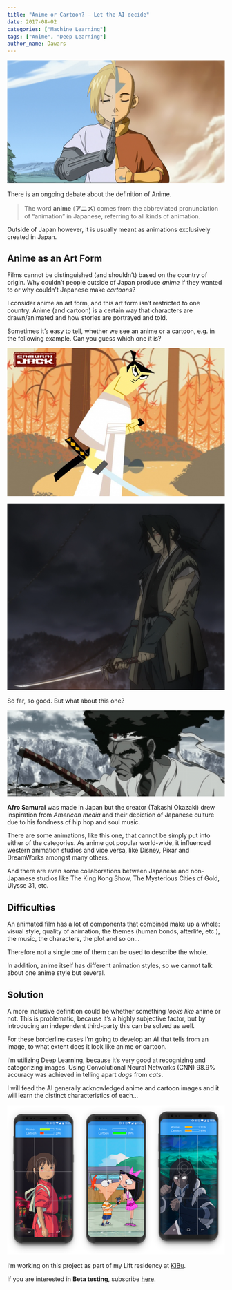 ```yaml
---
title: "Anime or Cartoon? — Let the AI decide"
date: 2017-08-02
categories: ["Machine Learning"]
tags: ["Anime", "Deep Learning"]
author_name: Dawars
---
```


![](/wp-content/uploads/2017/08/anime_vs_cartoon_cover.png)

There is an ongoing debate about the definition of Anime.

>The word **anime** (**アニメ**) comes from the abbreviated pronunciation of “animation” in Japanese, referring to all kinds of animation.

Outside of Japan however, it is usually meant as animations exclusively created in Japan.
<!--more-->
## Anime as an Art Form

Films cannot be distinguished (and shouldn’t) based on the country of origin. Why couldn’t people outside of Japan produce _anime_ if they wanted to or why couldn’t Japanese make _cartoons_?

I consider anime an art form, and this art form isn’t restricted to one country. Anime (and cartoon) is a certain way that characters are drawn/animated and how stories are portrayed and told.

Sometimes it’s easy to tell, whether we see an anime or a cartoon, e.g. in the following example. Can you guess which one it is?

![Samurai Jack (Cartoon)](/wp-content/uploads/2017/08/samurai_jack.jpg)

![Sword of the Stranger (Anime)](/wp-content/uploads/2017/08/sword_of_the_stranger.png)

So far, so good. But what about this one?

![Afro Samurai (?)](/wp-content/uploads/2017/08/afro_samurai.png)

**Afro Samurai** was made in Japan but the creator (Takashi Okazaki) drew inspiration from _American media_ and their depiction of Japanese culture due to his fondness of hip hop and soul music.

There are some animations, like this one, that cannot be simply put into either of the categories. As anime got popular world-wide, it influenced western animation studios and vice versa, like Disney, Pixar and DreamWorks amongst many others.

And there are even some collaborations between Japanese and non-Japanese studios like The King Kong Show, The Mysterious Cities of Gold, Ulysse 31, etc.

## Difficulties

An animated film has a lot of components that combined make up a whole: visual style, quality of animation, the themes (human bonds, afterlife, etc.), the music, the characters, the plot and so on…

Therefore not a single one of them can be used to describe the whole.

In addition, anime itself has different animation styles, so we cannot talk about one anime style but several.

## Solution

A more inclusive definition could be whether something _looks like_ anime or not. This is problematic, because it’s a highly subjective factor, but by introducing an independent third-party this can be solved as well.

For these borderline cases I’m going to develop an AI that tells from an image, to what extent does it look like anime or cartoon.

I’m utilizing Deep Learning, because it’s very good at recognizing and categorizing images. Using Convolutional Neural Networks (CNN) 98.9% accuracy was achieved in telling apart _dogs_ from _cats_.

I will feed the AI generally acknowledged anime and cartoon images and it will learn the distinct characteristics of each…

![Application Concept](/wp-content/uploads/2017/08/anime_cartoon_mockup.png)

I’m working on this project as part of my Lift residency at [KiBu](http://kibu.hu).

If you are interested in **Beta testing**, subscribe [here](https://goo.gl/forms/m7MqBNc4GfMPYFNf1).